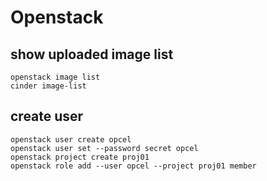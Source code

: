 # Openstack
## show uploaded image list

```
openstack image list
cinder image-list
```

## create user

```
openstack user create opcel
openstack user set --password secret opcel
openstack project create proj01
openstack role add --user opcel --project proj01 member
```

